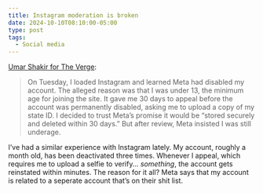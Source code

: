 ```yaml
---
title: Instagram moderation is broken
date: 2024-10-10T08:10:00-05:00
type: post
tags:
  - Social media
---
```

<a href="https://www.theverge.com/2024/10/9/24266096/instagram-threads-moderation-account-post-deleted-limited" target="_blank" rel="noopener">Umar Shakir for The Verge</a>:

> On Tuesday, I loaded Instagram and learned Meta had disabled my account. The alleged reason was that I was under 13, the minimum age for joining the site. It gave me 30 days to appeal before the account was permanently disabled, asking me to upload a copy of my state ID. I decided to trust Meta’s promise it would be “stored securely and deleted within 30 days.” But after review, Meta insisted I was still underage.

I’ve had a similar experience with Instagram lately. My account, roughly a month old, has been deactivated three times. Whenever I appeal, which requires me to upload a selfie to verify... *something*, the account gets reinstated within minutes. The reason for it all? Meta says that my account is related to a seperate account that’s on their shit list.
